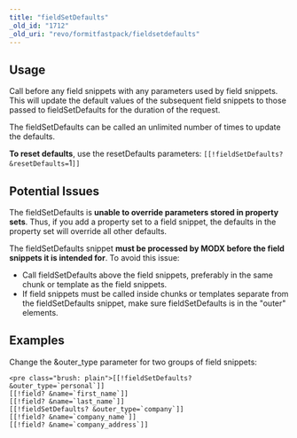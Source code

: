 ```yaml
---
title: "fieldSetDefaults"
_old_id: "1712"
_old_uri: "revo/formitfastpack/fieldsetdefaults"
---
```


 Usage
------

 Call before any field snippets with any parameters used by field snippets. This will update the default values of the subsequent field snippets to those passed to fieldSetDefaults for the duration of the request.

 The fieldSetDefaults can be called an unlimited number of times to update the defaults.

 **To reset defaults**, use the resetDefaults parameters: `[[!fieldSetDefaults? &resetDefaults=`1`]]`

Potential Issues
----------------

 The fieldSetDefaults is **unable to override parameters stored in property sets**. Thus, if you add a property set to a field snippet, the defaults in the property set will override all other defaults.

 The fieldSetDefaults snippet **must be processed by MODX before the field snippets it is intended for**. To avoid this issue:

- Call fieldSetDefaults above the field snippets, preferably in the same chunk or template as the field snippets.
- If field snippets must be called inside chunks or templates separate from the fieldSetDefaults snippet, make sure fieldSetDefaults is in the "outer" elements.

Examples
--------

 Change the &outer\_type parameter for two groups of field snippets:

```
<pre class="brush: plain">[[!fieldSetDefaults? &outer_type=`personal`]]
[[!field? &name=`first_name`]]
[[!field? &name=`last_name`]]
[[!fieldSetDefaults? &outer_type=`company`]]
[[!field? &name=`company_name`]]
[[!field? &name=`company_address`]]

```